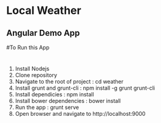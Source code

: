 Local Weather
============
Angular Demo App
----------------

#To Run this App
#
1. Install Nodejs
2. Clone repository
3. Navigate to the root of project : cd weather
4. Install grunt and grunt-cli  : npm install -g grunt grunt-cli
5. Install dependicies : npm install
6. Install bower dependencies : bower install
7. Run the app : grunt serve
8. Open browser and navigate to http://localhost:9000
